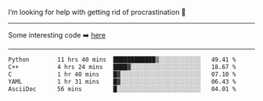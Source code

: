 I’m looking for help with getting rid of procrastination 🤔

-----

Some interesting code :arrow_right: [here](https://github.com/zhen8838/playground)

-----

<!--START_SECTION:waka-->

```txt
Python        11 hrs 40 mins  ████████████▒░░░░░░░░░░░░   49.41 %
C++           4 hrs 24 mins   ████▓░░░░░░░░░░░░░░░░░░░░   18.67 %
C             1 hr 40 mins    █▓░░░░░░░░░░░░░░░░░░░░░░░   07.10 %
YAML          1 hr 31 mins    █▓░░░░░░░░░░░░░░░░░░░░░░░   06.43 %
AsciiDoc      56 mins         █░░░░░░░░░░░░░░░░░░░░░░░░   04.01 %
```

<!--END_SECTION:waka-->

<!--
**zhen8838/zhen8838** is a ✨ _special_ ✨ repository because its `README.md` (this file) appears on your GitHub profile.

Here are some ideas to get you started:

- 🔭 I’m currently working on ...
- 🌱 I’m currently learning ...
- 👯 I’m looking to collaborate on ...
 ...
- 💬 Ask me about ...
- 📫 How to reach me: ...
- 😄 Pronouns: ...
- ⚡ Fun fact: ...
-->
